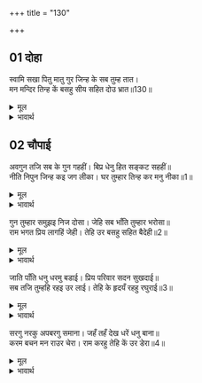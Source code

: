 +++
title = "130"

+++


## 01 दोहा
स्वामि सखा पितु मातु गुर जिन्ह के सब तुम्ह तात।  
मन मन्दिर तिन्ह कें बसहु सीय सहित दोउ भ्रात॥130॥  

<details><summary>मूल</summary>

स्वामि सखा पितु मातु गुर जिन्ह के सब तुम्ह तात।  
मन मन्दिर तिन्ह कें बसहु सीय सहित दोउ भ्रात॥130॥  
</details>

<details><summary>भावार्थ</summary>

हे तात! जिनके स्वामी, सखा, पिता, माता और गुरु सब कुछ आप ही हैं, उनके मन रूपी मन्दिर में सीता सहित आप दोनों भाई निवास कीजिए॥130॥  
</details>




## 02 चौपाई
अवगुन तजि सब के गुन गहहीं। बिप्र धेनु हित सङ्कट सहहीं॥  
नीति निपुन जिन्ह कइ जग लीका। घर तुम्हार तिन्ह कर मनु नीका॥1॥  

<details><summary>मूल</summary>

अवगुन तजि सब के गुन गहहीं। बिप्र धेनु हित सङ्कट सहहीं॥  
नीति निपुन जिन्ह कइ जग लीका। घर तुम्हार तिन्ह कर मनु नीका॥1॥  
</details>

<details><summary>भावार्थ</summary>

जो अवगुणों को छोडकर सबके गुणों को ग्रहण करते हैं, ब्राह्मण और गो के लिए सङ्कट सहते हैं, नीति-निपुणता में जिनकी जगत में मर्यादा है, उनका सुन्दर मन आपका घर है॥1॥  
</details>

गुन तुम्हार समुझइ निज दोसा। जेहि सब भाँति तुम्हार भरोसा॥  
राम भगत प्रिय लागहिं जेही। तेहि उर बसहु सहित बैदेही॥2॥  

<details><summary>मूल</summary>

गुन तुम्हार समुझइ निज दोसा। जेहि सब भाँति तुम्हार भरोसा॥  
राम भगत प्रिय लागहिं जेही। तेहि उर बसहु सहित बैदेही॥2॥  
</details>

<details><summary>भावार्थ</summary>

जो गुणों को आपका और दोषों को अपना समझता है, जिसे सब प्रकार से आपका ही भरोसा है और राम भक्त जिसे प्यारे लगते हैं, उसके हृदय में आप सीता सहित निवास कीजिए॥2॥  
</details>

जाति पाँति धनु धरमु बडाई। प्रिय परिवार सदन सुखदाई॥  
सब तजि तुम्हहि रहइ उर लाई। तेहि के हृदयँ रहहु रघुराई॥3॥  

<details><summary>मूल</summary>

जाति पाँति धनु धरमु बडाई। प्रिय परिवार सदन सुखदाई॥  
सब तजि तुम्हहि रहइ उर लाई। तेहि के हृदयँ रहहु रघुराई॥3॥  
</details>

<details><summary>भावार्थ</summary>

जाति, पाँति, धन, धर्म, बडाई, प्यारा परिवार और सुख देने वाला घर, सबको छोडकर जो केवल आपको ही हृदय में धारण किए रहता है, हे रघुनाथजी! आप उसके हृदय में रहिए॥3॥  
</details>

सरगु नरकु अपबरगु समाना। जहँ तहँ देख धरें धनु बाना॥  
करम बचन मन राउर चेरा। राम करहु तेहि कें उर डेरा॥4॥  

<details><summary>मूल</summary>

सरगु नरकु अपबरगु समाना। जहँ तहँ देख धरें धनु बाना॥  
करम बचन मन राउर चेरा। राम करहु तेहि कें उर डेरा॥4॥  
</details>

<details><summary>भावार्थ</summary>

स्वर्ग, नरक और मोक्ष जिसकी दृष्टि में समान हैं, क्योङ्कि वह जहाँ-तहाँ (सब जगह) केवल धनुष-बाण धारण किए आपको ही देखता है और जो कर्म से, वचन से और मन से आपका दास है, हे रामजी! आप उसके हृदय में डेरा कीजिए॥4॥  
</details>

